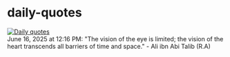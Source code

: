 # daily-quotes
[![Daily quotes](https://github.com/ceepu8/daily-quotes/actions/workflows/daily-quote.yml/badge.svg)](https://github.com/ceepu8/daily-quotes/actions/workflows/daily-quote.yml)<br/>
June 16, 2025 at 12:16 PM: "The vision of the eye is limited; the vision of the heart transcends all barriers of time and space." - Ali ibn Abi Talib (R.A)
